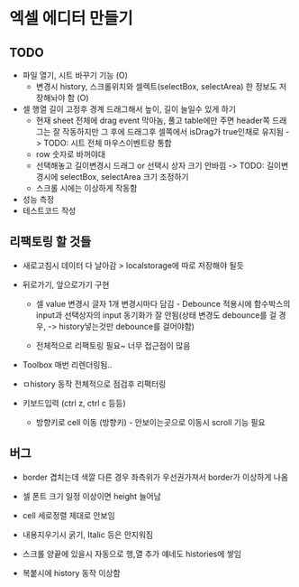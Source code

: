 # 엑셀 에디터 만들기

## TODO 
- 파일 열기, 시트 바꾸기 기능 (O)
  - 변경시 history, 스크롤위치와 셀렉트(selectBox, selectArea) 한 정보도 저장해놔야 함 (O)
- 셀 행열 길이 고정후 경계 드래그해서 높이, 길이 늘일수 있게 하기
  - 현재 sheet 전체에 drag event 막아놈, 풀고 table에만 주면 header쪽 드래그는 잘 작동하지만 그 후에 드래그후 셀쪽에서 isDrag가 true인채로 유지됨 -> TODO: 시트 전체 마우스이벤트랑 통합
  - row 숫자로 바꺼야대
  - 선택해놓고 길이변경시 드래그 or 선택시 상자 크기 안바낌 -> TODO: 길이변경시에 selectBox, selectArea 크기 조정하기
  - 스크롤 시에는 이상하게 작동함
- 성능 측정
- 테스트코드 작성

## 리팩토링 할 것들

- 새로고침시 데이터 다 날아감 > localstorage에 따로 저장해야 될듯
- 뒤로가기, 앞으로가기 구현

  - 셀 value 변경시 글자 1개 변경시마다 담김 - Debounce 적용시에 함수박스의 input과 선택상자의 input 동기화가 잘 안됨(상태 변경도 debounce를 걸 경우, -> history넣는것만 debounce를 걸어야함)

  - 전체적으로 리팩토링 필요~ 너무 접근점이 많음
- Toolbox 매번 리렌더링됨..
- ㅁhistory 동작 전체적으로 점검후 리팩터링
- 키보드입력 (ctrl z, ctrl c 등등) 
  - 방향키로 cell 이동 (방향키) - 안보이는곳으로 이동시 scroll 기능 필요

## 버그

- border 겹치는데 색깔 다른 경우 좌측위가 우선권가져서 border가 이상하게 나옴
- 셀 폰트 크기 일정 이상이면 height 늘어남

- cell 세로정렬 제대로 안보임

- 내용지우기시 굵기, Italic 등은 안지워짐

- 스크롤 양끝에 있을시 자동으로 행,열 추가 얘네도 histories에 쌓임

- 복붙시에 history 동작 이상함

